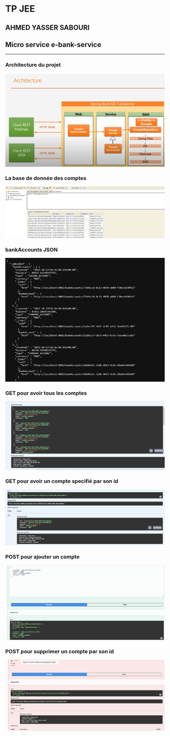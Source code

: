 <h1>TP JEE </h1> <h2>AHMED YASSER SABOURI</h2>

<h2>Micro service e-bank-service</h2>
<hr>
<h3>Architecture du projet</h3>
<img src="screenshots/architecture.png">


<h3>La base de donnée des comptes</h3>
<img src="screenshots/bdd.png">
<br>
<h3>bankAccounts JSON</h3>
<img src="screenshots/bankAccounts.png">
<br>
<h3>GET pour avoir tous les comptes</h3>
<img src="screenshots/GETALL.png">
<br>
<h3>GET pour avoir un compte specifié par son id</h3>
<img src="screenshots/GETID.png">
<br>
<h3>POST pour ajouter un compte</h3>
<img src="screenshots/POST.png">
<br>
<h3>POST pour supprimer un compte par son id</h3>
<img src="screenshots/DELETE.png">


